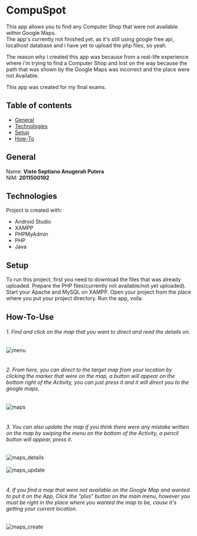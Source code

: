 # CompuSpot

This app allows you to find any Computer Shop that were not available within Google Maps.<br>
The app's currently not finished yet, as it's still using google free api, localhost database and i have yet to upload the php files, so yeah.

The reason why i created this app was because from a real-life experience where i'm trying to find a Computer Shop and lost on the way because the path that was shown by the Google Maps was incorrect and the place were not Available.

This app was created for my final exams.

## Table of contents
* [General](#general)
* [Technologies](#technologies)
* [Setup](#setup)
* [How-To](#how-to)

## General
Name: **Visto Septiano Anugerah Putera<br>**
NIM: **2011500192**

## Technologies
Project is created with:
* Android Studio
* XAMPP
* PHPMyAdmin
* PHP
* Java
	
## Setup
To run this project, first you need to download the files that was already uploaded.
Prepare the PHP files(currently not available/not yet uploaded).
Start your Apache and MySQL on XAMPP.
Open your project from the place where you put your project directory.
Run the app, voila.

## How-To-Use

###### 1.  Find and click on the map that you want to direct and read the details on.<br>
![menu](https://user-images.githubusercontent.com/49154926/174671505-b3215a2d-89fe-48b0-bca8-f864c8925af7.jpg)
<br><br>

###### 2.  From here, you can direct to the target map from your location by clicking the marker that were on the map, a button will appear on the bottom right of the Activity, you can just press it and it will direct you to the google maps.
![maps](https://user-images.githubusercontent.com/49154926/174671529-3b8c9d5b-a615-4dc5-ade2-d7dcf227518d.jpeg)
<br><br>

###### 3.  You can also update the map if you think there were any mistake written on the map by swiping the menu on the bottom of the Activity, a pencil button will appear, press it.
![maps_details](https://user-images.githubusercontent.com/49154926/174671517-d70039b1-623a-4f48-b6bc-5219e97b24c4.jpg)
<br><br>
![maps_update](https://user-images.githubusercontent.com/49154926/174671512-1ca7712a-30a1-45a4-a00c-1e8ccbb22962.jpg)
<br><br>

###### 4.  If you find a map that were not available on the Google Map and wanted to put it on the App, Click the "plus" button on the main menu, however you must be right in the place where you wanted the map to be, cause it's getting your current location.
![maps_create](https://user-images.githubusercontent.com/49154926/174671522-350ea990-81f8-45bf-894c-fd9d446de3b4.jpeg)
